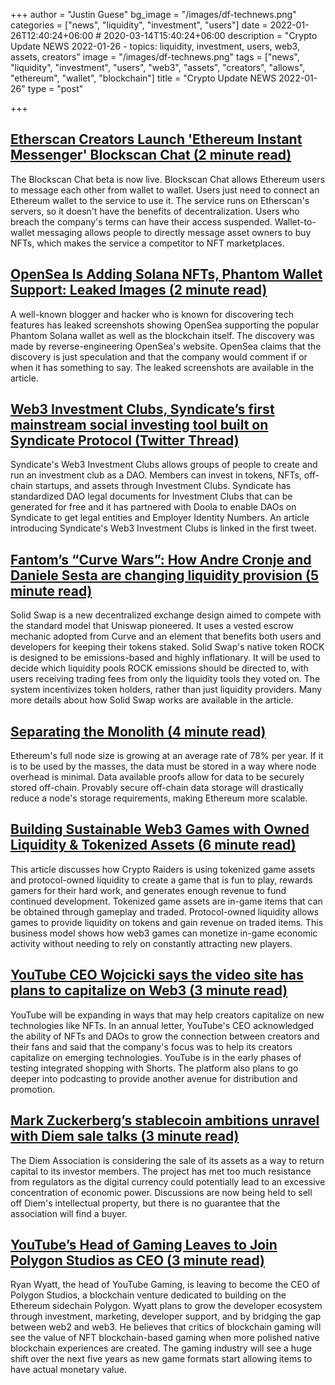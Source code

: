 +++
author = "Justin Guese"
bg_image = "/images/df-technews.png"
categories = ["news", "liquidity", "investment", "users"]
date = 2022-01-26T12:40:24+06:00 # 2020-03-14T15:40:24+06:00
description = "Crypto Update NEWS 2022-01-26 - topics: liquidity, investment, users, web3, assets, creators"
image = "/images/df-technews.png"
tags = ["news", "liquidity", "investment", "users", "web3", "assets", "creators", "allows", "ethereum", "wallet", "blockchain"]
title = "Crypto Update NEWS 2022-01-26"
type = "post"

+++

## [Etherscan Creators Launch 'Ethereum Instant Messenger' Blockscan Chat (2 minute read)](https://decrypt.co/91226/etherscan-creators-launch-ethereum-instant-messenger-blockscan-chat)

The Blockscan Chat beta is now live. Blockscan Chat allows Ethereum users to message each other from wallet to wallet. Users just need to connect an Ethereum wallet to the service to use it. The service runs on Etherscan's servers, so it doesn't have the benefits of decentralization. Users who breach the company's terms can have their access suspended. Wallet-to-wallet messaging allows people to directly message asset owners to buy NFTs, which makes the service a competitor to NFT marketplaces.

## [OpenSea Is Adding Solana NFTs, Phantom Wallet Support: Leaked Images (2 minute read)](https://decrypt.co/91220/opensea-solana-nfts-phantom-wallet-leaked-images)

A well-known blogger and hacker who is known for discovering tech features has leaked screenshots showing OpenSea supporting the popular Phantom Solana wallet as well as the blockchain itself. The discovery was made by reverse-engineering OpenSea's website. OpenSea claims that the discovery is just speculation and that the company would comment if or when it has something to say. The leaked screenshots are available in the article.

## [Web3 Investment Clubs, Syndicate’s first mainstream social investing tool built on Syndicate Protocol (Twitter Thread)](https://twitter.com/SyndicateDAO/status/1486001592692260870)

Syndicate's Web3 Investment Clubs allows groups of people to create and run an investment club as a DAO. Members can invest in tokens, NFTs, off-chain startups, and assets through Investment Clubs. Syndicate has standardized DAO legal documents for Investment Clubs that can be generated for free and it has partnered with Doola to enable DAOs on Syndicate to get legal entities and Employer Identity Numbers. An article introducing Syndicate's Web3 Investment Clubs is linked in the first tweet.

## [Fantom’s “Curve Wars”: How Andre Cronje and Daniele Sesta are changing liquidity provision (5 minute read)](https://cryptoslate.com/enter-fantoms-curve-wars-how-andre-cronje-and-daniele-sesta-are-changing-liquidity-provision/)

Solid Swap is a new decentralized exchange design aimed to compete with the standard model that Uniswap pioneered. It uses a vested escrow mechanic adopted from Curve and an element that benefits both users and developers for keeping their tokens staked. Solid Swap's native token ROCK is designed to be emissions-based and highly inflationary. It will be used to decide which liquidity pools ROCK emissions should be directed to, with users receiving trading fees from only the liquidity tools they voted on. The system incentivizes token holders, rather than just liquidity providers. Many more details about how Solid Swap works are available in the article.

## [Separating the Monolith (4 minute read)](https://mirror.xyz/pseudotheos.eth/SAg6yMZqd-z-BzFsKjLpZaZ9Rbv2ZEMtYT7mwvDiH94)

Ethereum's full node size is growing at an average rate of 78% per year. If it is to be used by the masses, the data must be stored in a way where node overhead is minimal. Data available proofs allow for data to be securely stored off-chain. Provably secure off-chain data storage will drastically reduce a node's storage requirements, making Ethereum more scalable.

## [Building Sustainable Web3 Games with Owned Liquidity & Tokenized Assets (6 minute read)](https://every.to/almanack/building-sustainable-web3-games-with-owned-liquidity-tokenized-assets)

This article discusses how Crypto Raiders is using tokenized game assets and protocol-owned liquidity to create a game that is fun to play, rewards gamers for their hard work, and generates enough revenue to fund continued development. Tokenized game assets are in-game items that can be obtained through gameplay and traded. Protocol-owned liquidity allows games to provide liquidity on tokens and gain revenue on traded items. This business model shows how web3 games can monetize in-game economic activity without needing to rely on constantly attracting new players.

## [YouTube CEO Wojcicki says the video site has plans to capitalize on Web3 (3 minute read)](https://www.cnbc.com/2022/01/25/youtube-ceo-wojcicki-says-video-site-has-plans-to-capitalize-on-web3.html)

YouTube will be expanding in ways that may help creators capitalize on new technologies like NFTs. In an annual letter, YouTube's CEO acknowledged the ability of NFTs and DAOs to grow the connection between creators and their fans and said that the company's focus was to help its creators capitalize on emerging technologies. YouTube is in the early phases of testing integrated shopping with Shorts. The platform also plans to go deeper into podcasting to provide another avenue for distribution and promotion.

## [Mark Zuckerberg’s stablecoin ambitions unravel with Diem sale talks (3 minute read)](https://fortune.com/2022/01/25/mark-zuckerberg-stablecoin-diem-sale-talks/)

The Diem Association is considering the sale of its assets as a way to return capital to its investor members. The project has met too much resistance from regulators as the digital currency could potentially lead to an excessive concentration of economic power. Discussions are now being held to sell off Diem's intellectual property, but there is no guarantee that the association will find a buyer.

## [YouTube’s Head of Gaming Leaves to Join Polygon Studios as CEO (3 minute read)](https://decrypt.co/91233/youtube-head-gaming-polygon-studios-ceo)

Ryan Wyatt, the head of YouTube Gaming, is leaving to become the CEO of Polygon Studios, a blockchain venture dedicated to building on the Ethereum sidechain Polygon. Wyatt plans to grow the developer ecosystem through investment, marketing, developer support, and by bridging the gap between web2 and web3. He believes that critics of blockchain gaming will see the value of NFT blockchain-based gaming when more polished native blockchain experiences are created. The gaming industry will see a huge shift over the next five years as new game formats start allowing items to have actual monetary value.

